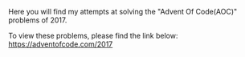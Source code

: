 Here you will find my attempts at solving the "Advent Of Code(AOC)" problems of 2017.

To view these problems, please find the link below:
https://adventofcode.com/2017
